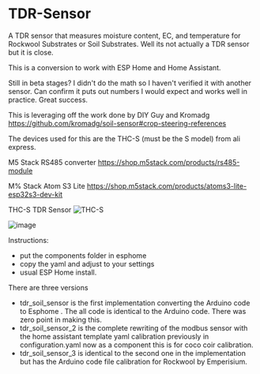 # TDR-Sensor
A TDR sensor that measures moisture content, EC, and temperature for Rockwool Substrates or Soil Substrates. Well its not actually a TDR sensor but it is close. 

This is a conversion to work with ESP Home and Home Assistant. 

Still in beta stages? I didn't do the math so I haven't verified it with another sensor. Can confirm it puts out numbers I would expect and works well in practice. Great success. 

This is leveraging off the work done by DIY Guy and Kromadg https://github.com/kromadg/soil-sensor#crop-steering-references

The devices used for this are the THC-S (must be the S model) from ali express. 

M5 Stack RS485 converter
https://shop.m5stack.com/products/rs485-module

M% Stack Atom S3 Lite
https://shop.m5stack.com/products/atoms3-lite-esp32s3-dev-kit

THC-S TDR Sensor 
![THC-S](https://github.com/JakeTheRabbit/TDR-Sensor/assets/123831499/ea930549-49fb-4f87-b6bd-3b73210863cc)

![image](https://github.com/JakeTheRabbit/TDR-Sensor/assets/123831499/8dccf190-d500-4d6e-a8fc-1c9cfaa82d19)




Instructions: 
- put the components folder in esphome
- copy the yaml and adjust to your settings
- usual ESP Home install.


There are three versions
- tdr_soil_sensor is the first implementation converting the Arduino code to Esphome . The all code is identical to the Arduino code. There was zero point in making this.
- tdr_soil_sensor_2 is the complete rewriting of the modbus sensor with the home assistant template yaml calibration previously in configuration.yaml now as a component this is for  coco coir calibration. 
- tdr_soil_sensor_3 is identical to the second one in the implementation but has the Arduino code file calibration for Rockwool by Emperisium.

